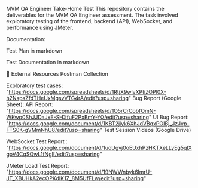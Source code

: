 MVM QA Engineer Take-Home Test
This repository contains the deliverables for the MVM QA Engineer assessment. The task involved exploratory testing of the frontend, backend (API), WebSocket, and performance using JMeter.

Documentation:

Test Plan in markdown

Test Documentation in markdown

🔗 External Resources
Postman Collection

Exploratory test cases: "https://docs.google.com/spreadsheets/d/1RtjX9wlvXPtiZOPl0X-h2NspsZfdTHeUxMgsvVTG4rA/edit?usp=sharing"
Bug Report (Google Sheet): 
API Report: "https://docs.google.com/spreadsheets/d/1O5rCrCobfOmN-WKwp0ShJJDaJxE-SHXfuF2PxBmY-YQ/edit?usp=sharing"
UI Bug Report: "https://docs.google.com/document/d/1KBT2jlyk6XhJdVBqxPOIBj_JzJvp-FTS0K-gVMmNhU8/edit?usp=sharing"
Test Session Videos (Google Drive)

 WebSocket Test Report : "https://docs.google.com/document/d/1uoUgvj0oEUxhPzHKTXeLLyEg5qlXgoV4CqSQwL1fNgE/edit?usp=sharing"

 JMeter Load Test Report: "https://docs.google.com/document/d/19NWWnbyk6lmrU-JT_XBUHkA2ecOPKdIK1Z_8M5UfFLw/edit?usp=sharing"